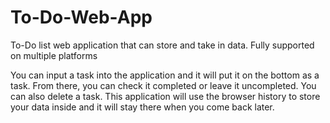 # To-Do-Web-App
To-Do list web application that can store and take in data. Fully supported on multiple platforms


You can input a task into the application and it will put it on the bottom as a task. 
From there, you can check it completed or leave it uncompleted. You can also delete a task.
This application will use the browser history to store your data inside and it will stay there when you come back later.
